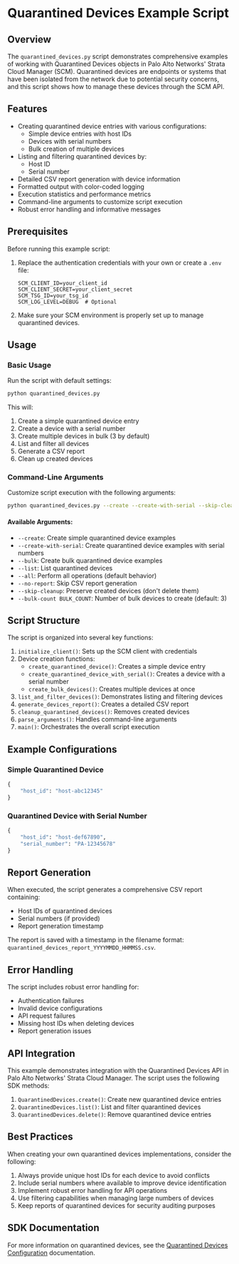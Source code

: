 # Quarantined Devices Example Script

## Overview

The `quarantined_devices.py` script demonstrates comprehensive examples of working with Quarantined Devices objects in Palo Alto Networks' Strata Cloud Manager (SCM). Quarantined devices are endpoints or systems that have been isolated from the network due to potential security concerns, and this script shows how to manage these devices through the SCM API.

## Features

- Creating quarantined device entries with various configurations:
  - Simple device entries with host IDs
  - Devices with serial numbers
  - Bulk creation of multiple devices
- Listing and filtering quarantined devices by:
  - Host ID
  - Serial number
- Detailed CSV report generation with device information
- Formatted output with color-coded logging
- Execution statistics and performance metrics
- Command-line arguments to customize script execution
- Robust error handling and informative messages

## Prerequisites

Before running this example script:

1. Replace the authentication credentials with your own or create a `.env` file:
   ```
   SCM_CLIENT_ID=your_client_id
   SCM_CLIENT_SECRET=your_client_secret
   SCM_TSG_ID=your_tsg_id
   SCM_LOG_LEVEL=DEBUG  # Optional
   ```

2. Make sure your SCM environment is properly set up to manage quarantined devices.

## Usage

### Basic Usage

Run the script with default settings:

```bash
python quarantined_devices.py
```

This will:
1. Create a simple quarantined device entry
2. Create a device with a serial number
3. Create multiple devices in bulk (3 by default)
4. List and filter all devices
5. Generate a CSV report
6. Clean up created devices

### Command-Line Arguments

Customize script execution with the following arguments:

```bash
python quarantined_devices.py --create --create-with-serial --skip-cleanup --bulk-count 5
```

#### Available Arguments:

- `--create`: Create simple quarantined device examples
- `--create-with-serial`: Create quarantined device examples with serial numbers
- `--bulk`: Create bulk quarantined device examples
- `--list`: List quarantined devices
- `--all`: Perform all operations (default behavior)
- `--no-report`: Skip CSV report generation
- `--skip-cleanup`: Preserve created devices (don't delete them)
- `--bulk-count BULK_COUNT`: Number of bulk devices to create (default: 3)

## Script Structure

The script is organized into several key functions:

1. `initialize_client()`: Sets up the SCM client with credentials
2. Device creation functions:
   - `create_quarantined_device()`: Creates a simple device entry
   - `create_quarantined_device_with_serial()`: Creates a device with a serial number
   - `create_bulk_devices()`: Creates multiple devices at once
3. `list_and_filter_devices()`: Demonstrates listing and filtering devices
4. `generate_devices_report()`: Creates a detailed CSV report
5. `cleanup_quarantined_devices()`: Removes created devices
6. `parse_arguments()`: Handles command-line arguments
7. `main()`: Orchestrates the overall script execution

## Example Configurations

### Simple Quarantined Device

```python
{
    "host_id": "host-abc12345"
}
```

### Quarantined Device with Serial Number

```python
{
    "host_id": "host-def67890",
    "serial_number": "PA-12345678"
}
```

## Report Generation

When executed, the script generates a comprehensive CSV report containing:

- Host IDs of quarantined devices
- Serial numbers (if provided)
- Report generation timestamp

The report is saved with a timestamp in the filename format: `quarantined_devices_report_YYYYMMDD_HHMMSS.csv`.

## Error Handling

The script includes robust error handling for:

- Authentication failures
- Invalid device configurations
- API request failures
- Missing host IDs when deleting devices
- Report generation issues

## API Integration

This example demonstrates integration with the Quarantined Devices API in Palo Alto Networks' Strata Cloud Manager. The script uses the following SDK methods:

1. `QuarantinedDevices.create()`: Create new quarantined device entries
2. `QuarantinedDevices.list()`: List and filter quarantined devices
3. `QuarantinedDevices.delete()`: Remove quarantined device entries

## Best Practices

When creating your own quarantined devices implementations, consider the following:

1. Always provide unique host IDs for each device to avoid conflicts
2. Include serial numbers where available to improve device identification
3. Implement robust error handling for API operations
4. Use filtering capabilities when managing large numbers of devices
5. Keep reports of quarantined devices for security auditing purposes

## SDK Documentation

For more information on quarantined devices, see the [Quarantined Devices Configuration](https://github.com/PaloAltoNetworks/pan-scm-sdk/blob/main/docs/sdk/config/objects/quarantined_devices.md) documentation.